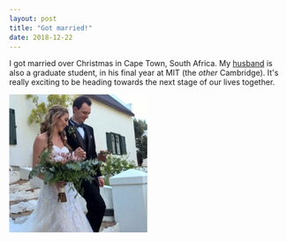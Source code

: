 ```yaml
---
layout: post
title: "Got married!"
date: 2018-12-22
---
```

<p>
I got married over Christmas in Cape Town, South Africa. My <a href="https://jpjanet.io/">husband</a> 
is also a graduate student, in his final year at MIT (the <i>other</i> Cambridge). 
It's really exciting to be heading towards the next stage of our lives together. 
</p>

<img src="/images/Wedding.jpg" width="250"/>
